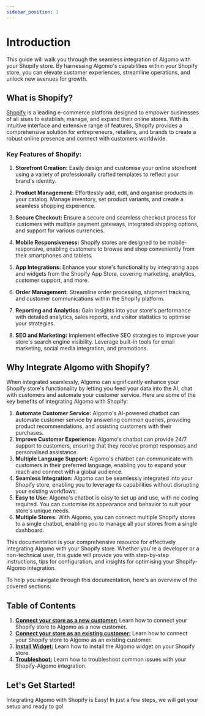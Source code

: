 ```yaml
---
sidebar_position: 1
---
```


# Introduction

This guide will walk you through the seamless integration of Algomo with your Shopify store. By harnessing Algomo's capabilities within your Shopify store, you can elevate customer experiences, streamline operations, and unlock new avenues for growth.

## What is Shopify?

[Shopify](https://www.shopify.com) is a leading e-commerce platform designed to empower businesses of all sises to establish, manage, and expand their online stores. With its intuitive interface and extensive range of features, Shopify provides a comprehensive solution for entrepreneurs, retailers, and brands to create a robust online presence and connect with customers worldwide.

### Key Features of Shopify:

1. **Storefront Creation:** Easily design and customise your online storefront using a variety of professionally crafted templates to reflect your brand's identity.

2. **Product Management:** Effortlessly add, edit, and organise products in your catalog. Manage inventory, set product variants, and create a seamless shopping experience.

3. **Secure Checkout:** Ensure a secure and seamless checkout process for customers with multiple payment gateways, integrated shipping options, and support for various currencies.

4. **Mobile Responsiveness:** Shopify stores are designed to be mobile-responsive, enabling customers to browse and shop conveniently from their smartphones and tablets.

5. **App Integrations:** Enhance your store's functionality by integrating apps and widgets from the Shopify App Store, covering marketing, analytics, customer support, and more.

6. **Order Management:** Streamline order processing, shipment tracking, and customer communications within the Shopify platform.

7. **Reporting and Analytics:** Gain insights into your store's performance with detailed analytics, sales reports, and visitor statistics to optimise your strategies.

8. **SEO and Marketing:** Implement effective SEO strategies to improve your store's search engine visibility. Leverage built-in tools for email marketing, social media integration, and promotions.

## Why Integrate Algomo with Shopify?

When integrated seamlessly, Algomo can significantly enhance your Shopify store's functionality by letting you feed your data into the AI, chat with customers and automate your customer service. Here are some of the key benefits of integrating Algomo with Shopify:

1. **Automate Customer Service:** Algomo's AI-powered chatbot can automate customer service by answering common queries, providing product recommendations, and assisting customers with their purchases.
2. **Improve Customer Experience:** Algomo's chatbot can provide 24/7 support to customers, ensuring that they receive prompt responses and personalised assistance.
3. **Multiple Language Support:** Algomo's chatbot can communicate with customers in their preferred language, enabling you to expand your reach and connect with a global audience.
4. **Seamless Integration:** Algomo can be seamlessly integrated into your Shopify store, enabling you to leverage its capabilities without disrupting your existing workflows.
5. **Easy to Use:** Algomo's chatbot is easy to set up and use, with no coding required. You can customise its appearance and behavior to suit your store's unique needs.
6. **Multiple Stores:** With Algomo, you can connect multiple Shopify stores to a single chatbot, enabling you to manage all your stores from a single dashboard.

This documentation is your comprehensive resource for effectively integrating Algomo with your Shopify store. Whether you're a developer or a non-technical user, this guide will provide you with step-by-step instructions, tips for configuration, and insights for optimising your Shopify-Algomo integration.

To help you navigate through this documentation, here's an overview of the covered sections:

## Table of Contents

1. [**Connect your store as a new customer:**](Connect%20your%20store%20as%20a%20new%20customer) Learn how to connect your Shopify store to Algomo as a new customer.
2. [**Connect your store as an existing customer:**](Connect%20your%20store%20as%20an%20existing%20customer) Learn how to connect your Shopify store to Algomo as an existing customer.
3. [**Install Widget:**](Install%20Widget) Learn how to install the Algomo widget on your Shopify store.
4. [**Troubleshoot:**](Troubleshoot) Learn how to troubleshoot common issues with your Shopify-Algomo integration.

## Let's Get Started!

Integrating Algomo with Shopify is Easy! In just a few steps, we will get your setup and ready to go!
